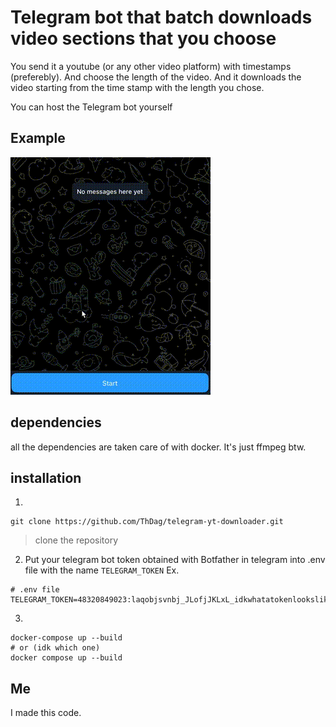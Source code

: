 # Telegram bot that batch downloads video sections that you choose

You send it a youtube (or any other video platform) with timestamps (preferebly). And choose the length of the video. And it downloads the video starting from the time stamp with the length you chose.

You can host the Telegram bot yourself

## Example

![Usage example](assets/example.gif)

## dependencies

all the dependencies are taken care of with docker. It's just ffmpeg btw.

## installation

1.

```
git clone https://github.com/ThDag/telegram-yt-downloader.git
```

> clone the repository

2. Put your telegram bot token obtained with Botfather in telegram into .env file with the name `TELEGRAM_TOKEN`
   Ex.

```
# .env file
TELEGRAM_TOKEN=48320849023:laqobjsvnbj_JLofjJKLxL_idkwhatatokenlookslike
```

3.

```
docker-compose up --build
# or (idk which one)
docker compose up --build
```

## Me

I made this code.

